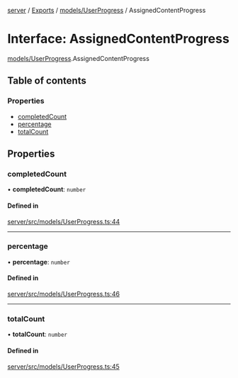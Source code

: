 [server](../README.md) / [Exports](../modules.md) / [models/UserProgress](../modules/models_UserProgress.md) / AssignedContentProgress

# Interface: AssignedContentProgress

[models/UserProgress](../modules/models_UserProgress.md).AssignedContentProgress

## Table of contents

### Properties

- [completedCount](models_UserProgress.AssignedContentProgress.md#completedcount)
- [percentage](models_UserProgress.AssignedContentProgress.md#percentage)
- [totalCount](models_UserProgress.AssignedContentProgress.md#totalcount)

## Properties

### completedCount

• **completedCount**: `number`

#### Defined in

[server/src/models/UserProgress.ts:44](https://github.com/niklas-joh/french-learning-platform/blob/f88c80a984d39a715bd427891d156cc94cff3831/server/src/models/UserProgress.ts#L44)

___

### percentage

• **percentage**: `number`

#### Defined in

[server/src/models/UserProgress.ts:46](https://github.com/niklas-joh/french-learning-platform/blob/f88c80a984d39a715bd427891d156cc94cff3831/server/src/models/UserProgress.ts#L46)

___

### totalCount

• **totalCount**: `number`

#### Defined in

[server/src/models/UserProgress.ts:45](https://github.com/niklas-joh/french-learning-platform/blob/f88c80a984d39a715bd427891d156cc94cff3831/server/src/models/UserProgress.ts#L45)
